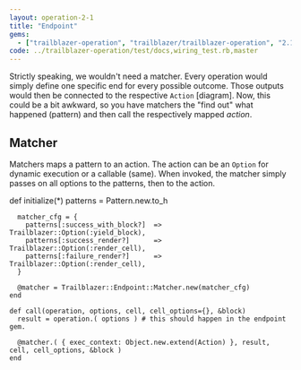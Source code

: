 ```yaml
---
layout: operation-2-1
title: "Endpoint"
gems:
  - ["trailblazer-operation", "trailblazer/trailblazer-operation", "2.1"]
code: ../trailblazer-operation/test/docs,wiring_test.rb,master
---
```


Strictly speaking, we wouldn't need a matcher. Every operation would simply define one specific end for every possible outcome. Those outputs would then be connected to the respective `Action` [diagram].
Now, this could be a bit awkward, so you have matchers the "find out" what happened (pattern) and then call the respectively mapped _action_.

## Matcher

Matchers maps a pattern to an action. The action can be an `Option` for dynamic execution or a callable (same).
When invoked, the matcher simply passes on all options to the patterns, then to the action.

def initialize(*)
      patterns = Pattern.new.to_h

      matcher_cfg = {
        patterns[:success_with_block?]  => Trailblazer::Option(:yield_block),
        patterns[:success_render?]      => Trailblazer::Option(:render_cell),
        patterns[:failure_render?]      => Trailblazer::Option(:render_cell),
      }

      @matcher = Trailblazer::Endpoint::Matcher.new(matcher_cfg)
    end

    def call(operation, options, cell, cell_options={}, &block)
      result = operation.( options ) # this should happen in the endpoint gem.

      @matcher.( { exec_context: Object.new.extend(Action) }, result, cell, cell_options, &block )
    end
